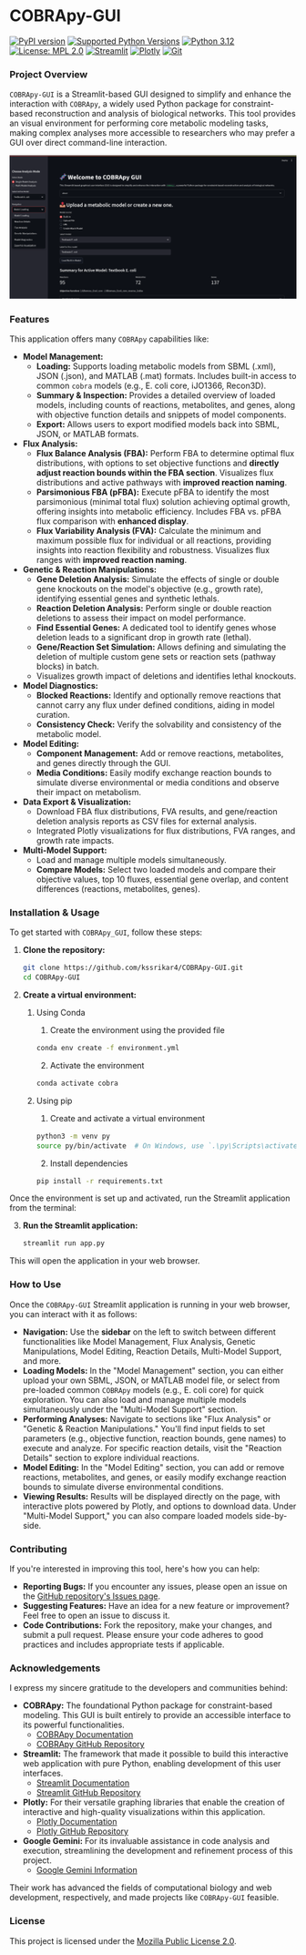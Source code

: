 # COBRApy-GUI
[![PyPI version](https://img.shields.io/pypi/v/cobra.svg)](https://pypi.org/project/cobra/)
[![Supported Python Versions](https://img.shields.io/pypi/pyversions/cobra.svg)](https://pypi.org/project/cobra/)
[![Python 3.12](https://img.shields.io/badge/python-3.12-blue.svg)](https://www.python.org/downloads/release/python-3120/)
[![License: MPL 2.0](https://img.shields.io/badge/License-MPL_2.0-brightgreen.svg)](https://opensource.org/licenses/MPL-2.0)
[![Streamlit](https://img.shields.io/badge/Streamlit-FF4B4B?style=for-the-badge&logo=streamlit&logoColor=white)](https://streamlit.io)
[![Plotly](https://img.shields.io/badge/Plotly-27636C?style=for-the-badge&logo=plotly&logoColor=white)](https://plotly.com/)
[![Git](https://img.shields.io/badge/Version%20Control-Git-F05032?style=for-the-badge&logo=git&logoColor=white)](https://git-scm.com/)

### Project Overview

`COBRApy-GUI` is a Streamlit-based GUI designed to simplify and enhance the interaction with `COBRApy`, a widely used Python package for constraint-based reconstruction and analysis of biological networks. This tool provides an visual environment for performing core metabolic modeling tasks, making complex analyses more accessible to researchers who may prefer a GUI over direct command-line interaction.

![Preview](.github/GUI.png)

### Features

This application offers many `COBRApy` capabilities like:

* **Model Management:**
    * **Loading:** Supports loading metabolic models from SBML (.xml), JSON (.json), and MATLAB (.mat) formats. Includes built-in access to common `cobra` models (e.g., E. coli core, iJO1366, Recon3D).
    * **Summary & Inspection:** Provides a detailed overview of loaded models, including counts of reactions, metabolites, and genes, along with objective function details and snippets of model components.
    * **Export:** Allows users to export modified models back into SBML, JSON, or MATLAB formats.
* **Flux Analysis:**
    * **Flux Balance Analysis (FBA):** Perform FBA to determine optimal flux distributions, with options to set objective functions and **directly adjust reaction bounds within the FBA section**. Visualizes flux distributions and active pathways with **improved reaction naming**.
    * **Parsimonious FBA (pFBA):** Execute pFBA to identify the most parsimonious (minimal total flux) solution achieving optimal growth, offering insights into metabolic efficiency. Includes FBA vs. pFBA flux comparison with **enhanced display**.
    * **Flux Variability Analysis (FVA):** Calculate the minimum and maximum possible flux for individual or all reactions, providing insights into reaction flexibility and robustness. Visualizes flux ranges with **improved reaction naming**.
* **Genetic & Reaction Manipulations:**
    * **Gene Deletion Analysis:** Simulate the effects of single or double gene knockouts on the model's objective (e.g., growth rate), identifying essential genes and synthetic lethals.
    * **Reaction Deletion Analysis:** Perform single or double reaction deletions to assess their impact on model performance.
    * **Find Essential Genes:** A dedicated tool to identify genes whose deletion leads to a significant drop in growth rate (lethal).
    * **Gene/Reaction Set Simulation:** Allows defining and simulating the deletion of multiple custom gene sets or reaction sets (pathway blocks) in batch.
    * Visualizes growth impact of deletions and identifies lethal knockouts.
* **Model Diagnostics:**
    * **Blocked Reactions:** Identify and optionally remove reactions that cannot carry any flux under defined conditions, aiding in model curation.
    * **Consistency Check:** Verify the solvability and consistency of the metabolic model.
* **Model Editing:**
    * **Component Management:** Add or remove reactions, metabolites, and genes directly through the GUI.
    * **Media Conditions:** Easily modify exchange reaction bounds to simulate diverse environmental or media conditions and observe their impact on metabolism.
* **Data Export & Visualization:**
    * Download FBA flux distributions, FVA results, and gene/reaction deletion analysis reports as CSV files for external analysis.
    * Integrated Plotly visualizations for flux distributions, FVA ranges, and growth rate impacts.
* **Multi-Model Support:**
    * Load and manage multiple models simultaneously.
    * **Compare Models:** Select two loaded models and compare their objective values, top 10 fluxes, essential gene overlap, and content differences (reactions, metabolites, genes).
    
### Installation & Usage

To get started with `COBRApy_GUI`, follow these steps:

1.  **Clone the repository:**
    ```bash
    git clone https://github.com/kssrikar4/COBRApy-GUI.git
    cd COBRApy-GUI
    ```
2.  **Create a virtual environment:**

    1. Using Conda

        1. Create the environment using the provided file
        
        ```bash
        conda env create -f environment.yml
        ```

        2. Activate the environment
        
        ```bash
        conda activate cobra
        ```

    2. Using pip

        1. Create and activate a virtual environment
        
        ```bash
        python3 -m venv py
        source py/bin/activate  # On Windows, use `.\py\Scripts\activate`
        ```

        2. Install dependencies
        
        ```bash
        pip install -r requirements.txt
        ```

Once the environment is set up and activated, run the Streamlit application from the terminal:

3.  **Run the Streamlit application:**
    ```bash
    streamlit run app.py
    ```

This will open the application in your web browser.

### How to Use

Once the `COBRApy-GUI` Streamlit application is running in your web browser, you can interact with it as follows:

* **Navigation:** Use the **sidebar** on the left to switch between different functionalities like Model Management, Flux Analysis, Genetic Manipulations, Model Editing, Reaction Details, Multi-Model Support, and more.
* **Loading Models:** In the "Model Management" section, you can either upload your own SBML, JSON, or MATLAB model file, or select from pre-loaded common `COBRApy` models (e.g., E. coli core) for quick exploration. You can also load and manage multiple models simultaneously under the "Multi-Model Support" section.
* **Performing Analyses:** Navigate to sections like "Flux Analysis" or "Genetic & Reaction Manipulations." You'll find input fields to set parameters (e.g., objective function, reaction bounds, gene names) to execute and analyze. For specific reaction details, visit the "Reaction Details" section to explore individual reactions.
* **Model Editing:** In the "Model Editing" section, you can add or remove reactions, metabolites, and genes, or easily modify exchange reaction bounds to simulate diverse environmental conditions.
* **Viewing Results:** Results will be displayed directly on the page, with interactive plots powered by Plotly, and options to download data. Under "Multi-Model Support," you can also compare loaded models side-by-side.

### Contributing

If you're interested in improving this tool, here's how you can help:

  * **Reporting Bugs:** If you encounter any issues, please open an issue on the [GitHub repository's Issues page](https://github.com/kssrikar4/COBRApy-GUI/issues).
  * **Suggesting Features:** Have an idea for a new feature or improvement? Feel free to open an issue to discuss it.
  * **Code Contributions:** Fork the repository, make your changes, and submit a pull request. Please ensure your code adheres to good practices and includes appropriate tests if applicable.


### Acknowledgements

I express my sincere gratitude to the developers and communities behind:

* **COBRApy:** The foundational Python package for constraint-based modeling. This GUI is built entirely to provide an accessible interface to its powerful functionalities.
    * [COBRApy Documentation](https://cobrapy.readthedocs.io/)
    * [COBRApy GitHub Repository](https://github.com/opencobra/cobrapy)
* **Streamlit:** The framework that made it possible to build this interactive web application with pure Python, enabling development of this user interfaces.
    * [Streamlit Documentation](https://docs.streamlit.io/)
    * [Streamlit GitHub Repository](https://github.com/streamlit/streamlit)
 * **Plotly:** For their versatile graphing libraries that enable the creation of interactive and high-quality visualizations within this application.
      * [Plotly Documentation](https://plotly.com/python/)
      * [Plotly GitHub Repository](https://github.com/plotly/plotly.py)
  * **Google Gemini:** For its invaluable assistance in code analysis and execution, streamlining the development and refinement process of this project.
      * [Google Gemini Information](https://gemini.google.com/)

Their work has advanced the fields of computational biology and web development, respectively, and made projects like `COBRApy-GUI` feasible.

### License

This project is licensed under the [Mozilla Public License 2.0](https://opensource.org/licenses/MPL-2.0).
